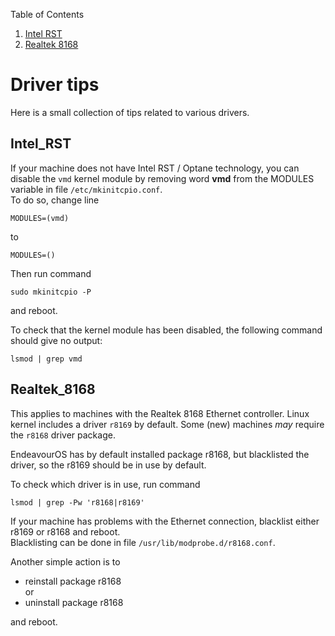 Table of Contents

1. [Intel RST](driver-tips.md#Intel_RST)
2. [Realtek 8168](driver-tips.md#Realtek_8168)

# Driver tips

Here is a small collection of tips related to various drivers.

## Intel_RST

If your machine does not have Intel RST / Optane technology, you can disable the `vmd` kernel module by removing word **vmd** from the MODULES variable in file `/etc/mkinitcpio.conf`.<br>
To do so, change line
```
MODULES=(vmd)
```
to
```
MODULES=()
```
Then run command
```
sudo mkinitcpio -P
```
and reboot.

To check that the kernel module has been disabled, the following command should give no output:<br>
```
lsmod | grep vmd
```

## Realtek_8168

This applies to machines with the Realtek 8168 Ethernet controller.
Linux kernel includes a driver `r8169` by default. Some (new) machines *may* require the `r8168` driver package.

EndeavourOS has by default installed package r8168, but blacklisted the driver, so the r8169 should be in use by default.

To check which driver is in use, run command
```
lsmod | grep -Pw 'r8168|r8169'
```

If your machine has problems with the Ethernet connection, blacklist either r8169 or r8168 and reboot.<br>
Blacklisting can be done in file `/usr/lib/modprobe.d/r8168.conf`.

Another simple action is to
- reinstall package r8168<br>
  or
- uninstall package r8168

and reboot.
